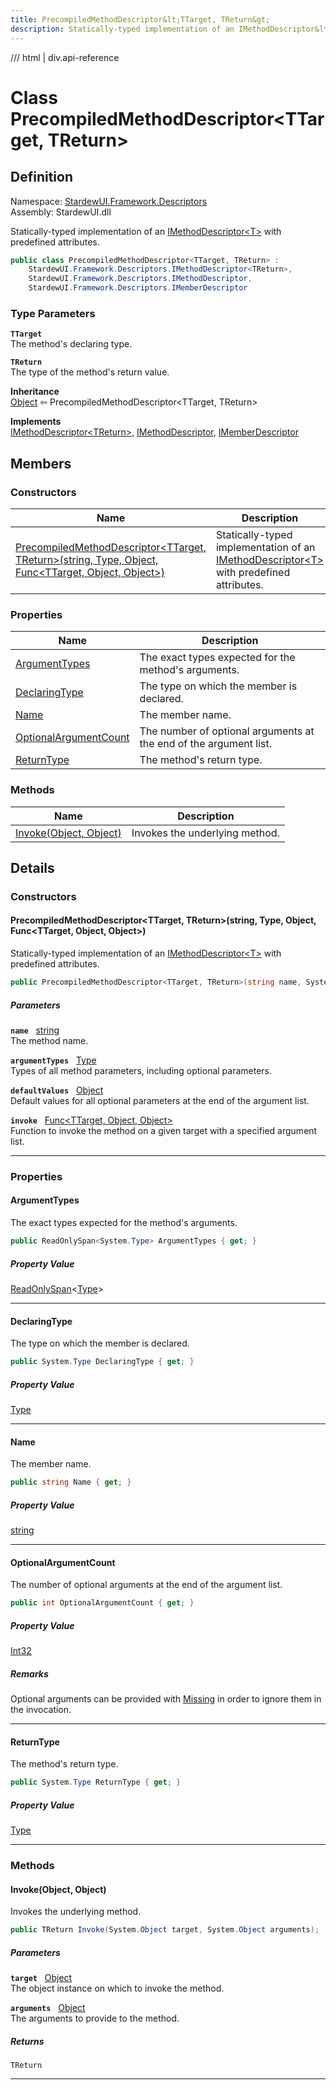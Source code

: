 ```yaml
---
title: PrecompiledMethodDescriptor&lt;TTarget, TReturn&gt;
description: Statically-typed implementation of an IMethodDescriptor&lt;T&gt; with predefined attributes.
---
```


<link rel="stylesheet" href="/StardewUI/stylesheets/reference.css" />

/// html | div.api-reference

# Class PrecompiledMethodDescriptor&lt;TTarget, TReturn&gt;

## Definition

<div class="api-definition" markdown>

Namespace: [StardewUI.Framework.Descriptors](index.md)  
Assembly: StardewUI.dll  

</div>

Statically-typed implementation of an [IMethodDescriptor&lt;T&gt;](imethoddescriptor-1.md) with predefined attributes.

```cs
public class PrecompiledMethodDescriptor<TTarget, TReturn> : 
    StardewUI.Framework.Descriptors.IMethodDescriptor<TReturn>, 
    StardewUI.Framework.Descriptors.IMethodDescriptor, 
    StardewUI.Framework.Descriptors.IMemberDescriptor
```

### Type Parameters

**`TTarget`**  
The method's declaring type.

**`TReturn`**  
The type of the method's return value.


**Inheritance**  
[Object](https://learn.microsoft.com/en-us/dotnet/api/system.object) ⇦ PrecompiledMethodDescriptor&lt;TTarget, TReturn&gt;

**Implements**  
[IMethodDescriptor&lt;TReturn&gt;](imethoddescriptor-1.md), [IMethodDescriptor](imethoddescriptor.md), [IMemberDescriptor](imemberdescriptor.md)

## Members

### Constructors

 | Name | Description |
| --- | --- |
| [PrecompiledMethodDescriptor&lt;TTarget, TReturn&gt;(string, Type, Object, Func&lt;TTarget, Object, Object&gt;)](#precompiledmethoddescriptorttarget-treturnstring-type-object-functtarget-object-object) | Statically-typed implementation of an [IMethodDescriptor&lt;T&gt;](imethoddescriptor-1.md) with predefined attributes. | 

### Properties

 | Name | Description |
| --- | --- |
| [ArgumentTypes](#argumenttypes) | The exact types expected for the method's arguments. | 
| [DeclaringType](#declaringtype) | The type on which the member is declared. | 
| [Name](#name) | The member name. | 
| [OptionalArgumentCount](#optionalargumentcount) | The number of optional arguments at the end of the argument list. | 
| [ReturnType](#returntype) | The method's return type. | 

### Methods

 | Name | Description |
| --- | --- |
| [Invoke(Object, Object)](#invokeobject-object) | Invokes the underlying method. | 

## Details

### Constructors

#### PrecompiledMethodDescriptor&lt;TTarget, TReturn&gt;(string, Type, Object, Func&lt;TTarget, Object, Object&gt;)

Statically-typed implementation of an [IMethodDescriptor&lt;T&gt;](imethoddescriptor-1.md) with predefined attributes.

```cs
public PrecompiledMethodDescriptor<TTarget, TReturn>(string name, System.Type argumentTypes, System.Object defaultValues, Func<TTarget, System.Object, System.Object> invoke);
```

##### Parameters

**`name`** &nbsp; [string](https://learn.microsoft.com/en-us/dotnet/api/system.string)  
The method name.

**`argumentTypes`** &nbsp; [Type](https://learn.microsoft.com/en-us/dotnet/api/system.type)  
Types of all method parameters, including optional parameters.

**`defaultValues`** &nbsp; [Object](https://learn.microsoft.com/en-us/dotnet/api/system.object)  
Default values for all optional parameters at the end of the argument list.

**`invoke`** &nbsp; [Func&lt;TTarget, Object, Object&gt;](https://learn.microsoft.com/en-us/dotnet/api/system.func-3)  
Function to invoke the method on a given target with a specified argument list.

-----

### Properties

#### ArgumentTypes

The exact types expected for the method's arguments.

```cs
public ReadOnlySpan<System.Type> ArgumentTypes { get; }
```

##### Property Value

[ReadOnlySpan](https://learn.microsoft.com/en-us/dotnet/api/system.readonlyspan-1)<[Type](https://learn.microsoft.com/en-us/dotnet/api/system.type)>

-----

#### DeclaringType

The type on which the member is declared.

```cs
public System.Type DeclaringType { get; }
```

##### Property Value

[Type](https://learn.microsoft.com/en-us/dotnet/api/system.type)

-----

#### Name

The member name.

```cs
public string Name { get; }
```

##### Property Value

[string](https://learn.microsoft.com/en-us/dotnet/api/system.string)

-----

#### OptionalArgumentCount

The number of optional arguments at the end of the argument list.

```cs
public int OptionalArgumentCount { get; }
```

##### Property Value

[Int32](https://learn.microsoft.com/en-us/dotnet/api/system.int32)

##### Remarks

Optional arguments can be provided with [Missing](https://learn.microsoft.com/en-us/dotnet/api/system.type.missing) in order to ignore them in the invocation.

-----

#### ReturnType

The method's return type.

```cs
public System.Type ReturnType { get; }
```

##### Property Value

[Type](https://learn.microsoft.com/en-us/dotnet/api/system.type)

-----

### Methods

#### Invoke(Object, Object)

Invokes the underlying method.

```cs
public TReturn Invoke(System.Object target, System.Object arguments);
```

##### Parameters

**`target`** &nbsp; [Object](https://learn.microsoft.com/en-us/dotnet/api/system.object)  
The object instance on which to invoke the method.

**`arguments`** &nbsp; [Object](https://learn.microsoft.com/en-us/dotnet/api/system.object)  
The arguments to provide to the method.

##### Returns

`TReturn`

-----

